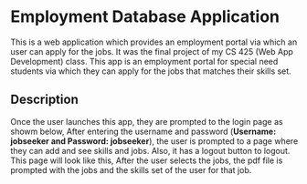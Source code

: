 #  Employment Database Application
   This is a web application which provides an employment portal via which an user can apply for the jobs.
   It was the final project of my CS 425 (Web App Development) class. This app is an employment portal for special need students
   via which they can apply for the jobs that matches their skills set. 
## Description
   Once the user launches this app, they are prompted to the login page as showm below,
   After entering the username and password (**Username: jobseeker and Password: jobseeker**), the user is prompted to a page 
   where  they can add and see skills and jobs. 
   Also, it has a logout button to logout. This page will look like this,
   After the user selects the jobs, the pdf file is prompted with the jobs and the skills set of the user for that job.

